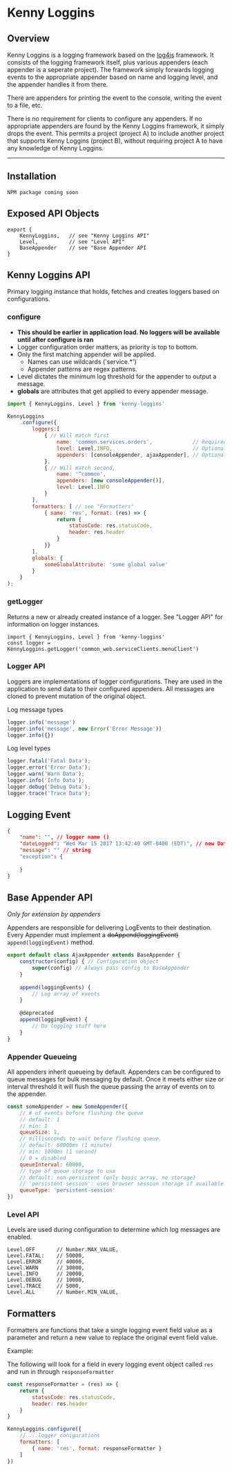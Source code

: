 # Kenny Loggins

## Overview

Kenny Loggins is a logging framework based on the [log4js](https://github.com/stritti/log4js) framework.
It consists of the logging framework itself, plus various appenders (each appender is a seperate project). 
The framework simply forwards logging events to the appropriate appender based on name and logging level, 
and the appender handles it from there. 

There are appenders for printing the event to the console, writing the event to a file, etc.

There is no requirement for clients to configure any appenders. If no appropriate appenders are found by the 
Kenny Loggins framework, it simply drops the event. This permits a project (project A) to include another project
that supports Kenny Loggins (project B), without requiring project A to have any knowledge of Kenny Loggins. 
***


## Installation
```
NPM package coming soon
```

## Exposed API Objects
```
export {
    KennyLoggins,   // see "Kenny Loggins API"
    Level,          // see "Level API"
    BaseAppender    // see "Base Appender API
}
```

## Kenny Loggins API
Primary logging instance that holds, fetches and creates loggers based on configurations.

### configure
- **This should be earlier in application load. No loggers will be available until after configure is ran**
- Logger configuration order matters, as priority is top to bottom.
- Only the first matching appender will be applied. 
    - Names can use wildcards ('service.*')
    - Appender patterns are regex patterns.
- Level dictates the minimum log threshold for the appender to output a message.
- **globals** are attributes that get applied to every appender message.

```javascript
import { KennyLoggins, Level } from 'kenny-loggins'

KennyLoggins
    .configure({
        loggers:[
            { // Will match first
                name: 'common.services.orders',             // Required
                level: Level.INFO,                          // Optional
                appenders: [consoleAppender, ajaxAppender], // Optional
            },
            { // Will match second,
                name: '^common',
                appenders: [new consoleAppender()],
                level: Level.INFO
            }
        ],
        formatters: [ // see "Formatters"
            { name: 'res', format: (res) => {
                return {
                    statusCode: res.statusCode,
                    header: res.header
                }
            }}
        ],
        globals: {
            someGlobalAttribute: 'some global value'
        }
    }
);
```

### getLogger
Returns a new or already created instance of a logger. See "Logger API" for information on logger instances.
```
import { KennyLoggins, Level } from 'kenny-loggins'
const logger = KennyLoggins.getLogger('common_web.serviceClients.menuClient')
```


### Logger API
Loggers are implementations of logger configurations. They are used in the application to send data to their configured
appenders. All messages are cloned to prevent mutation of the original object.

Log message types
```javascript
logger.info('message')
logger.info('message', new Error('Error Message'))
logger.info({})
```

Log level types
```javascript
logger.fatal('Fatal Data');
logger.error('Error Data');
logger.warn('Warn Data');
logger.info('Info Data');
logger.debug('Debug Data');
logger.trace('Trace Data');
```

## Logging Event
```json
{
    "name": "", // logger name ()
    "dateLogged": "Wed Mar 15 2017 13:42:40 GMT-0400 (EDT)", // new Date();
    "message": "" // string
    "exception": {
        
    }
}
```

## Base Appender API
*Only for extension by appenders*

Appenders are responsible for delivering LogEvents to their destination. Every Appender must implement a 
~~doAppend(loggingEvent)~~ ```append(loggingEvent)``` method.

```javascript
export default class AjaxAppender extends BaseAppender {
    constructor(config) { // Configuration object
        super(config) // Always pass config to BaseAppender
    }
    
    append(loggingEvents) {
        // Log array of events
    }
    
    @deprecated
    append(loggingEvent) {
        // Do logging stuff here
    }
}
```

### Appender Queueing
All appenders inherit queueing by default. Appenders can be configured to queue messages for bulk messaging by 
default. Once it meets either size or interval threshold it will flush the queue passing the array of events on to the 
appender.

```javascript
const someAppender = new SomeAppender({
    // # of events before flushing the queue
    // default: 1
    // min: 1
    queueSize: 1,
    // milliseconds to wait before flushing queue.
    // default: 60000ms (1 minute)
    // min: 1000ms (1 second)
    // 0 = disabled
    queueInterval: 60000,
    // type of queue storage to use
    // default: non-persistent (only basic array, no storage)
    // 'persistent-session': uses browser session storage if available (fallback to non-persistant)
    queueType: 'persistent-session'
})
```

### Level API
Levels are used during configuration to determine which log messages are enabled. 
```
Level.OFF       // Number.MAX_VALUE,
Level.FATAL:    // 50000,
Level.ERROR     // 40000,
Level.WARN      // 30000,
Level.INFO      // 20000,
Level.DEBUG     // 10000,
Level.TRACE     // 5000,
Level.ALL       // Number.MIN_VALUE,
```

## Formatters
Formatters are functions that take a single logging event field value as a parameter and return a new value to replace the 
original event field value.

Example:

The following will look for a field in every logging event object called ```res``` and run 
in through ```responseFormatter```
```javascript
const responseFormatter = (res) => {
    return {
        statusCode: res.statusCode,
        header: res.header
    }
}

KennyLoggins.configure({
    // ...logger conigurations
    formatters: [
        { name: 'res', format: responseFormatter }
    ]
})
```
